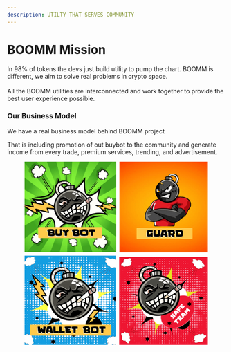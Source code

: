 ```yaml
---
description: UTILTY THAT SERVES COMMUNITY
---
```


# BOOMM Mission

In 98% of tokens the devs just build utility to pump the chart. BOOMM is different, we aim to solve real problems in crypto space.\
\
All the BOOMM utilities are interconnected and work together to provide the best user experience possible.

### **Our Business Model**

We have a real business model behind BOOMM project

That is including promotion of out buybot to the community and generate income from every trade, premium services, trending, and advertisement.





<figure><img src="../.gitbook/assets/01-2.png" alt=""><figcaption></figcaption></figure>
